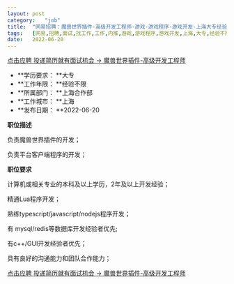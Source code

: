 ```yaml
---
layout:	post
category:	"job"
title:	"网易招聘：魔兽世界插件-高级开发工程师-游戏-游戏程序-游戏开发-上海大专经验不限"
tags:	[网易,招聘,面试,找工作,工作,内推,游戏,游戏程序,游戏开发,上海,大专,经验不限]
date:	2022-06-20
---
```


[点击应聘 投递简历就有面试机会 ->  魔兽世界插件-高级开发工程师](http://mobile.bole.netease.com/bole/boleDetail?id=39789&employeeId=346f03c3cda5f04c&key=all)



- **学历要求： **大专
- **工作年限： **经验不限
- **所属部门： **上海合作部
- **工作城市： **上海
- **发布日期： **2022-06-20



**职位描述**

负责魔兽世界插件的开发；

负责平台客户端程序的开发；



**职位要求**

计算机或相关专业的本科及以上学历，2年及以上开发经验；

精通Lua程序开发；

熟练typescript/javascript/nodejs程序开发；

有 mysql/redis等数据库开发经验者优先;

有c++/GUI开发经验者优先；

具有良好的沟通能力和团队合作能力；





[点击应聘 投递简历就有面试机会 ->  魔兽世界插件-高级开发工程师](http://mobile.bole.netease.com/bole/boleDetail?id=39789&employeeId=346f03c3cda5f04c&key=all)